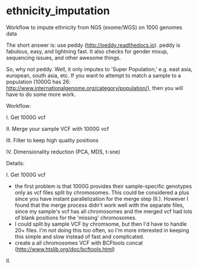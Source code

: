 # ethnicity_imputation
Workflow to impute ethnicity from NGS (exome/WGS) on 1000 genomes data

The short answer is: use peddy (http://peddy.readthedocs.io). peddy is fabulous, easy, and lightning fast. It also checks for gender mixup, sequencing issues, and other awesome things. 

So, why not peddy. Well, it only imputes to 'Super Population,' e.g. east asia, european, south asia, etc. If you want to attempt to match a sample to a population (1000G has 26: http://www.internationalgenome.org/category/population/), then you will have to do some more work. 

Workflow:

I. Get 1000G vcf

II. Merge your sample VCF with 1000G vcf

III. Filter to keep high quality positions

IV. Dimensionality reduction (PCA, MDS, t-sne)

Details:

I. Get 1000G vcf
- the first problem is that 1000G provides their sample-specific genotypes only as vcf files split by chromosomes. This could be considered a plus since you have instant parallelization for the merge step (II.). However I found that the merge process didn't work well with the separate files, since my sample's vcf has all chromosomes and the merged vcf had lots of blank positions for the 'missing' chromosomes.
- I could split by sample VCF by chromsome, but then I'd have to handle 20+ files. I'm not doing this too often, so I'm more interested in keeping this simple and slow instead of fast and complicated. 
- create a all chromosomes VCF with BCFtools concat (http://www.htslib.org/doc/bcftools.html)

II. 
